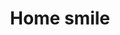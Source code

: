 ---
title: Home smile
tags: ["home", "smile"]
icon: home-smile
svg: '<svg xmlns="http://www.w3.org/2000/svg" width="24" height="24" fill="none" viewBox="0 0 24 24" stroke-width="1.5" stroke-linecap="round" stroke-linejoin="round" stroke="currentColor"><path d="M6.133 21C4.955 21 4 20.02 4 18.81v-8.802c0-.665.295-1.295.8-1.71l5.867-4.818a2.09 2.09 0 0 1 2.666 0l5.866 4.818c.506.415.801 1.045.801 1.71v8.802c0 1.21-.955 2.19-2.133 2.19H6.133Z"/><path d="M9 16c.85.63 1.885 1 3 1s2.15-.37 3-1m-5.5-4.5V11m5 .5V11"/></svg>'
---
